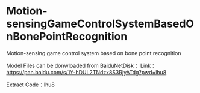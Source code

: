 # Motion-sensingGameControlSystemBasedOnBonePointRecognition
Motion-sensing game control system based on bone point recognition

Model Files can be donwloaded from BaiduNetDisk：
Link：https://pan.baidu.com/s/1Y-hDUL2TNdzx8S3RjyATdg?pwd=lhu8

Extract Code：lhu8 
